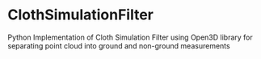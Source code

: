 # ClothSimulationFilter
Python Implementation of Cloth Simulation Filter using Open3D library for separating point cloud into ground and non-ground measurements
